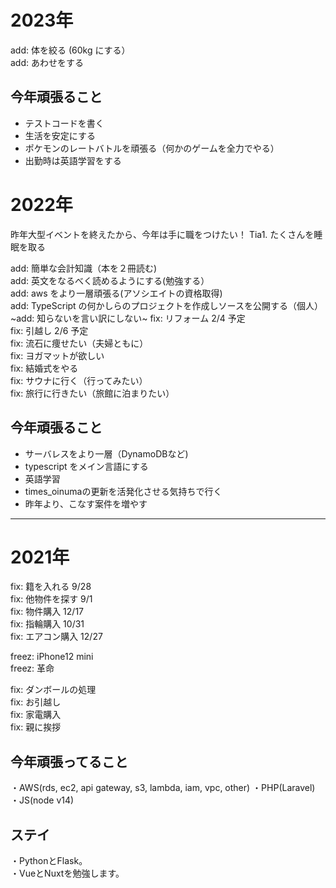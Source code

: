 # 2023年

add: 体を絞る (60kg にする）  
add: あわせをする  

## 今年頑張ること
 - テストコードを書く
 - 生活を安定にする
 - ポケモンのレートバトルを頑張る（何かのゲームを全力でやる）
 - 出勤時は英語学習をする

# 2022年
昨年大型イベントを終えたから、今年は手に職をつけたい！
Tia1. たくさんを睡眠を取る

add: 簡単な会計知識（本を２冊読む)  
add: 英文をなるべく読めるようにする(勉強する）  
add: aws をより一層頑張る(アソシエイトの資格取得)  
add: TypeScript の何かしらのプロジェクトを作成しソースを公開する（個人）  
~add: 知らないを言い訳にしない~
fix: リフォーム 2/4 予定  
fix: 引越し 2/6 予定  
fix: 流石に痩せたい（夫婦ともに）  
fix: ヨガマットが欲しい  
fix: 結婚式をやる  
fix: サウナに行く（行ってみたい）  
fix: 旅行に行きたい（旅館に泊まりたい）  

## 今年頑張ること
 - サーバレスをより一層（DynamoDBなど)
 - typescript をメイン言語にする
 - 英語学習
 - times_oinumaの更新を活発化させる気持ちで行く
 - 昨年より、こなす案件を増やす







---
# 2021年

fix: 籍を入れる 9/28  
fix: 他物件を探す 9/1  
fix: 物件購入 12/17  
fix: 指輪購入 10/31  
fix: エアコン購入 12/27  

freez: iPhone12 mini  
freez: 革命

fix: ダンボールの処理  
fix: お引越し  
fix: 家電購入  
fix: 親に挨拶  

## 今年頑張ってること
・AWS(rds, ec2, api gateway, s3, lambda, iam, vpc, other)
・PHP(Laravel)
・JS(node v14)

## ステイ
・PythonとFlask。  
・VueとNuxtを勉強します。  

